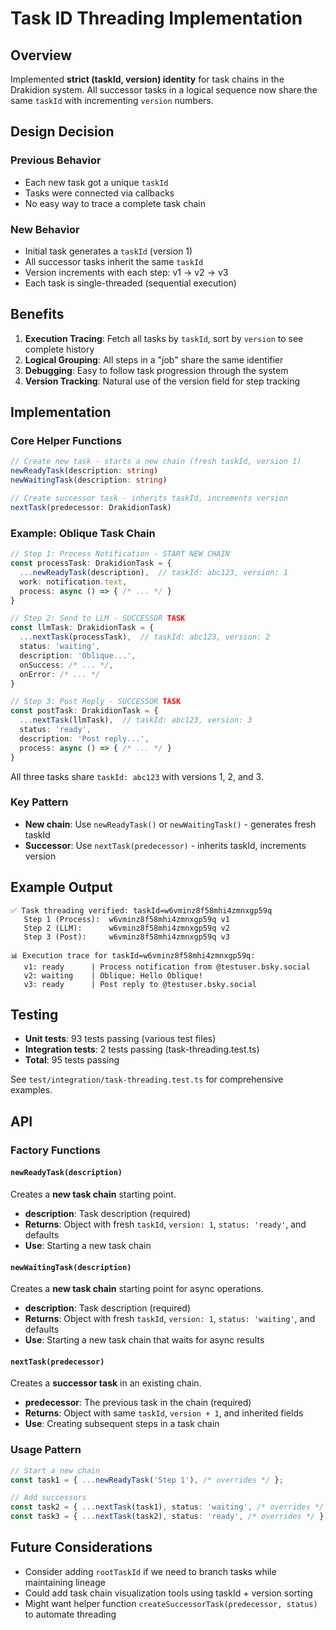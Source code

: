 # Task ID Threading Implementation

## Overview

Implemented **strict (taskId, version) identity** for task chains in the Drakidion system. All successor tasks in a logical sequence now share the same `taskId` with incrementing `version` numbers.

## Design Decision

### Previous Behavior
- Each new task got a unique `taskId`
- Tasks were connected via callbacks
- No easy way to trace a complete task chain

### New Behavior
- Initial task generates a `taskId` (version 1)
- All successor tasks inherit the same `taskId`
- Version increments with each step: v1 → v2 → v3
- Each task is single-threaded (sequential execution)

## Benefits

1. **Execution Tracing**: Fetch all tasks by `taskId`, sort by `version` to see complete history
2. **Logical Grouping**: All steps in a "job" share the same identifier
3. **Debugging**: Easy to follow task progression through the system
4. **Version Tracking**: Natural use of the version field for step tracking

## Implementation

### Core Helper Functions

```typescript
// Create new task - starts a new chain (fresh taskId, version 1)
newReadyTask(description: string)
newWaitingTask(description: string)

// Create successor task - inherits taskId, increments version
nextTask(predecessor: DrakidionTask)
```

### Example: Oblique Task Chain

```typescript
// Step 1: Process Notification - START NEW CHAIN
const processTask: DrakidionTask = {
  ...newReadyTask(description),  // taskId: abc123, version: 1
  work: notification.text,
  process: async () => { /* ... */ }
}

// Step 2: Send to LLM - SUCCESSOR TASK
const llmTask: DrakidionTask = {
  ...nextTask(processTask),  // taskId: abc123, version: 2
  status: 'waiting',
  description: 'Oblique...',
  onSuccess: /* ... */,
  onError: /* ... */
}

// Step 3: Post Reply - SUCCESSOR TASK
const postTask: DrakidionTask = {
  ...nextTask(llmTask),  // taskId: abc123, version: 3
  status: 'ready',
  description: 'Post reply...',
  process: async () => { /* ... */ }
}
```

All three tasks share `taskId: abc123` with versions 1, 2, and 3.

### Key Pattern

- **New chain**: Use `newReadyTask()` or `newWaitingTask()` - generates fresh taskId
- **Successor**: Use `nextTask(predecessor)` - inherits taskId, increments version

## Example Output

```
✅ Task threading verified: taskId=w6vminz8f58mhi4zmnxgp59q
   Step 1 (Process):  w6vminz8f58mhi4zmnxgp59q v1
   Step 2 (LLM):      w6vminz8f58mhi4zmnxgp59q v2
   Step 3 (Post):     w6vminz8f58mhi4zmnxgp59q v3

📊 Execution trace for taskId=w6vminz8f58mhi4zmnxgp59q:
   v1: ready      | Process notification from @testuser.bsky.social
   v2: waiting    | Oblique: Hello Oblique!
   v3: ready      | Post reply to @testuser.bsky.social
```

## Testing

- **Unit tests**: 93 tests passing (various test files)
- **Integration tests**: 2 tests passing (task-threading.test.ts)
- **Total**: 95 tests passing

See `test/integration/task-threading.test.ts` for comprehensive examples.

## API

### Factory Functions

#### `newReadyTask(description)`
Creates a **new task chain** starting point.
- **description**: Task description (required)
- **Returns**: Object with fresh `taskId`, `version: 1`, `status: 'ready'`, and defaults
- **Use**: Starting a new task chain

#### `newWaitingTask(description)`
Creates a **new task chain** starting point for async operations.
- **description**: Task description (required)
- **Returns**: Object with fresh `taskId`, `version: 1`, `status: 'waiting'`, and defaults
- **Use**: Starting a new task chain that waits for async results

#### `nextTask(predecessor)`
Creates a **successor task** in an existing chain.
- **predecessor**: The previous task in the chain (required)
- **Returns**: Object with same `taskId`, `version + 1`, and inherited fields
- **Use**: Creating subsequent steps in a task chain

### Usage Pattern

```typescript
// Start a new chain
const task1 = { ...newReadyTask('Step 1'), /* overrides */ };

// Add successors
const task2 = { ...nextTask(task1), status: 'waiting', /* overrides */ };
const task3 = { ...nextTask(task2), status: 'ready', /* overrides */ };
```

## Future Considerations

- Consider adding `rootTaskId` if we need to branch tasks while maintaining lineage
- Could add task chain visualization tools using taskId + version sorting
- Might want helper function `createSuccessorTask(predecessor, status)` to automate threading

